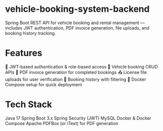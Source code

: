 # vehicle-booking-system-backend
Spring Boot REST API for vehicle booking and rental management — includes JWT authentication, PDF invoice generation, file uploads, and booking history tracking.

# Features
🔑 JWT-based authentication & role-based access
🚗 Vehicle booking CRUD APIs
📄 PDF invoice generation for completed bookings
📤 License file uploads for user verification
📜 Booking history with filtering
🐳 Docker Compose setup for quick deployment

# Tech Stack
Java 17
Spring Boot 3.x
Spring Security (JWT)
MySQL
Docker & Docker Compose
Apache PDFBox (or iText) for PDF generation
